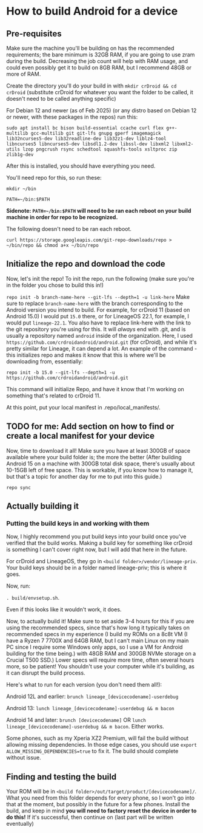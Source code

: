 # How to build Android for a device
## Pre-requisites

Make sure the machine you'll be building on has the recommended requirements; the bare minimum is 32GB RAM, if you are going to use zram during the build. Decreasing the job count will help with RAM usage, and could even possibly get it to build on 8GB RAM, but I recommend 48GB or more of RAM.

Create the directory you'll do your build in with ```mkdir crDroid && cd crDroid``` (substitute crDroid for whatever you want the folder to be called, it doesn't need to be called anything specific)

For Debian 12 and newer (as of Feb 2025) (or any distro based on Debian 12 or newer, with these packages in the repos) run this:

```sudo apt install bc bison build-essential ccache curl flex g++-multilib gcc-multilib git git-lfs gnupg gperf imagemagick lib32ncurses5-dev lib32readline-dev lib32z1-dev liblz4-tool libncurses5 libncurses5-dev libsdl1.2-dev libssl-dev libxml2 libxml2-utils lzop pngcrush rsync schedtool squashfs-tools xsltproc zip zlib1g-dev```

After this is installed, you should have everything you need.

You'll need repo for this, so run these:

```mkdir ~/bin```

```PATH=~/bin:$PATH```

**Sidenote: ```PATH=~/bin:$PATH``` will need to be ran each reboot on your build machine in order for repo to be recognized.**

The following doesn't need to be ran each reboot.

```curl https://storage.googleapis.com/git-repo-downloads/repo > ~/bin/repo && chmod a+x ~/bin/repo```

## Initialize the repo and download the code
Now, let's init the repo!
To init the repo, run the following (make sure you're in the folder you chose to build this in!)

```repo init -b branch-name-here --git-lfs --depth=1 -u link-here```
Make sure to replace `branch-name-here` with the branch corresponding to the Android version you intend to build. For example, for crDroid 11 (based on Android 15.0) I would put `15.0` there, or for LineageOS 22.1, for example, I would put `lineage-22.1`. You also have to replace link-here with the link to the git repository you're using for this. It will *always* end with .git, and is usually a repository named `android` inside of the organization. Here, I used `https://github.com/crdroidandroid/android.git` (for crDroid), and while it's pretty similar for Lineage, it can depend a lot.
An example of the command - this initializes repo and makes it know that this is where we'll be downloading from, essentially:

```repo init -b 15.0 --git-lfs --depth=1 -u https://github.com/crdroidandroid/android.git``` 

This command will initialize Repo, and have it know that I'm working on something that's related to crDroid 11.

At this point, put your local manifest in .repo/local_manifests/.
## TODO for me: Add section on how to find or create a local manifest for your device

Now, time to download it all! Make sure you have at least 300GB of space available where your build folder is; the more the better (After building Android 15 on a machine with 300GB total disk space, there's usually about 10-15GB left of free space. This is workable, if you know how to manage it, but that's a topic for another day for me to put into this guide.)

```repo sync```

## Actually building it
### Putting the build keys in and working with them
Now, I highly recommend you put build keys into your build once you've verified that the build works. Making a build key for something like crDroid is something I can't cover right now, but I will add that here in the future.

For crDroid and LineageOS, they go in `<build folder>/vendor/lineage-priv`. Your build keys should be in a folder named lineage-priv; this is where it goes.

Now, run:

```. build/envsetup.sh```. 

Even if this looks like it wouldn't work, it does.

Now, to actually build it! Make sure to set aside 3-4 hours for this if you are using the recommended specs, since that's how long it typically takes on recommended specs in my experience (I build my ROMs on a 8c8t VM (I have a Ryzen 7 7700X and 64GB RAM, but I can't main Linux on my main PC since I require some Windows only apps, so I use a VM for Android building for the time being.) with 48GB RAM and 300GB NVMe storage on a Crucial T500 SSD.) Lower specs will require more time, often several hours more, so be patient! You shouldn't use your computer while it's building, as it can disrupt the build process.

Here's what to run for each version (you don't need them all!):

Android 12L and earlier:
```brunch lineage_[devicecodename]-userdebug```

Android 13:
```lunch lineage_[devicecodename]-userdebug && m bacon```

Android 14 and later:
```brunch [devicecodename]``` OR ```lunch lineage_[devicecodename]-userdebug && m bacon```. Either works.

Some phones, such as my Xperia XZ2 Premium, will fail the build without allowing missing dependencies. In those edge cases, you should use ```export ALLOW_MISSING_DEPENDENCIES=true``` to fix it. The build should complete without issue.

## Finding and testing the build
Your ROM will be in `<build folder>/out/target/product/[devicecodename]/`. What you need from this folder depends for every phone, so I won't go into that at the moment, but possibly in the future for a few phones.
Install the build, and keep in mind **you will need to factory reset the device in order to do this!**
If it's successful, then continue on (last part will be written eventually)
